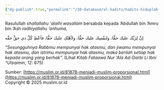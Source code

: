 ```yaml
---
{"dg-publish":true,"permalink":"/30-database/al-hadits/hadits-hiduplah-proporsional/"}
---
```




  Rasulullah _shallallahu ‘alaihi wasallam_ bersabda kepada ‘Abdullah bin ‘Amru bin ‘Ash _radhiyallahu ‘anhuma,_

إنَّ لِرَبِّك علیك حقًّا، ولنفْسِك علیك حقًّا، ولأھْلكِ علیك حقًّا، فأعْطِ كُلَّ ذي حقٍّ حقَّه

_“Sesungguhnya Rabbmu mempunyai hak atasmu, dan jiwamu mempunyai hak atasmu, dan istrimu mempunyai hak atasmu, maka berilah setiap hak kepada orang yang berhak”._ (Lihat _Kitab Fataawa Nur ‘Ala Ad-Darbi Li Ibni “Utsaimin,_ 12: 675)

  
  
Sumber: [https://muslim.or.id/81878-menjadi-muslim-proporsional.html](https://muslim.or.id/81878-menjadi-muslim-proporsional.html)  
Copyright © 2025 muslim.or.id


